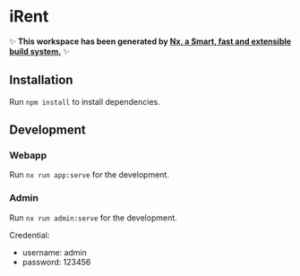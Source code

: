 # iRent

✨ **This workspace has been generated by [Nx, a Smart, fast and extensible build system.](https://nx.dev)** ✨

## Installation

Run `npm install` to install dependencies.

## Development

### Webapp

Run `nx run app:serve` for the development.

### Admin

Run `nx run admin:serve` for the development.

Credential:

- username: admin
- password: 123456
